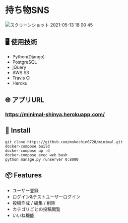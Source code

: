 # 持ち物SNS

![スクリーンショット 2021-05-13 18 00 45](https://user-images.githubusercontent.com/65533712/118103816-4df2c200-b415-11eb-9d56-9333bd70d02b.png)

## 🖥 使用技術
- Python(Django)
- PostgreSQL
- jQuery
- AWS S3
- Travis CI
- Heroku

## 🌐 アプリURL
### https://minimal-shinya.herokuapp.com/

## 💬 Install
`git clone https://github.com/mokoshin0720/minimal.git`</br>
`docker-compose build`</br>
`docker-compose up -d`</br>
`docker-compose exec web bash`</br>
`python manage.py runserver 0:8000`</br>

## 📦 Features
- ユーザー登録
- ログイン&テストユーザーログイン
- 投稿作成 / 編集 / 削除
- カテゴリごとの投稿閲覧
- いいね機能

